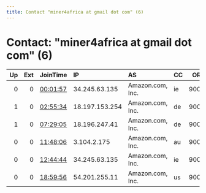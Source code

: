 ```yaml
---
title: Contact "miner4africa at gmail dot com" (6)
---
```


# Contact: "miner4africa at gmail dot com" (6)

|   Up |   Ext | JoinTime                                                                                            | IP             | AS               | CC   |   ORp |   Dirp | OS    | Version   | Nickname     |   eFamMembers |
|-----:|------:|:----------------------------------------------------------------------------------------------------|:---------------|:-----------------|:-----|------:|-------:|:------|:----------|:-------------|--------------:|
|    0 |     0 | [00:01:57](https://metrics.torproject.org/rs.html#details/989A625F5EA6346CB7BA9D72C5C300FCD1794265) | 34.245.63.135  | Amazon.com, Inc. | ie   |  9001 |   9030 | Linux | 0.3.2.10  | miner4africa |             1 |
|    1 |     0 | [02:55:34](https://metrics.torproject.org/rs.html#details/5E3D7689FB7A84694DA07AB939F6AB78520183C7) | 18.197.153.254 | Amazon.com, Inc. | de   |  9001 |   9030 | Linux | 0.2.5.16  | miner4africa |             1 |
|    1 |     0 | [07:29:05](https://metrics.torproject.org/rs.html#details/86DDA45FA324DAAA880332432C3559054837D280) | 18.196.247.41  | Amazon.com, Inc. | de   |  9001 |   9030 | Linux | 0.3.5.8   | miner4africa |             1 |
|    0 |     0 | [11:48:06](https://metrics.torproject.org/rs.html#details/763A4ABCBD4C513EBC6B89E55D61B12E3E1B8F3C) | 3.104.2.175    | Amazon.com, Inc. | au   |  9001 |   9030 | Linux | 0.2.9.16  | miner4africa |             1 |
|    0 |     0 | [12:44:44](https://metrics.torproject.org/rs.html#details/29EEF7045813ABD60ED73C795C86AC5F30794188) | 34.245.63.135  | Amazon.com, Inc. | ie   |  9001 |   9030 | Linux | 0.3.2.10  | miner4africa |             1 |
|    0 |     0 | [18:59:56](https://metrics.torproject.org/rs.html#details/7688B953BF9AE6BD743BB78E0C1856AB5624654F) | 54.201.255.11  | Amazon.com, Inc. | us   |  9001 |   9030 | Linux | 0.3.5.8   | miner4africa |             1 |
